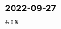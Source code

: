 # 2022-09-27

共 0 条

<!-- BEGIN WEIBO -->
<!-- 最后更新时间 Tue Sep 27 2022 01:29:29 GMT+0800 (China Standard Time) -->

<!-- END WEIBO -->
